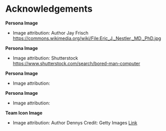 # Acknowledgements

**Persona Image**
- Image attribution: Author Jay Frisch https://commons.wikimedia.org/wiki/File:Eric_J._Nestler,_MD,_PhD.jpg
 
**Persona Image**
- Image attribution: Shutterstock https://www.shutterstock.com/search/bored-man-computer
   
**Persona Image**
- Image attribution:
  
**Persona Image**
- Image attribution:
  
**Team Icon Image**
- Image attribution: Author Dennys Credit: Getty Images [Link](https://www.istockphoto.com/vector/vintage-ghost-logo-icon-ghost-isolated-on-white-background-vector-illustration-gm1409632365-460108543)
